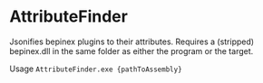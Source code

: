 ﻿# AttributeFinder #

Jsonifies bepinex plugins to their attributes.
Requires a (stripped) bepinex.dll in the same folder as either the program or the target.

Usage `AttributeFinder.exe {pathToAssembly}`